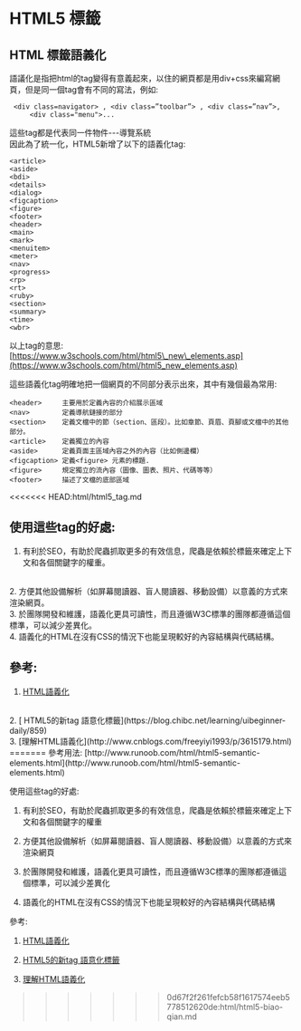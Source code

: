 # HTML5 標籤

## HTML 標籤語義化

語議化是指把html的tag變得有意義起來，以住的網頁都是用div+css來編寫網頁，但是同一個tag會有不同的寫法，例如:

```markup
 <div class=navigator> , <div class=”toolbar”> , <div class=”nav”>,
     <div class="menu">...
```

這些tag都是代表同一件物件---導覽系統   
 因此為了統一化，HTML5新增了以下的語義化tag:

```markup
<article>    
<aside>    
<bdi>    
<details>
<dialog>    
<figcaption>
<figure>    
<footer>    
<header>    
<main>
<mark>    
<menuitem>
<meter>    
<nav>    
<progress>
<rp>
<rt>    
<ruby>
<section>    
<summary>
<time>    
<wbr>
```

以上tag的意思: [https://www.w3schools.com/html/html5\_new\_elements.asp](https://www.w3schools.com/html/html5_new_elements.asp)   
   
 這些語義化tag明確地把一個網頁的不同部分表示出來，其中有幾個最為常用:

```markup
<header>     主要用於定義內容的介紹展示區域
<nav>        定義導航鏈接的部分
<section>    定義文檔中的節（section、區段）。比如章節、頁眉、頁腳或文檔中的其他部分。
<article>    定義獨立的內容
<aside>      定義頁面主區域內容之外的內容（比如側邊欄）
<figcaption> 定義<figure> 元素的標題.
<figure>     規定獨立的流內容（圖像、圖表、照片、代碼等等）
<footer>     描述了文檔的底部區域
```

<<<<<<< HEAD:html/html5_tag.md
## 使用這些tag的好處:
1. 有利於SEO，有助於爬蟲抓取更多的有效信息，爬蟲是依賴於標籤來確定上下文和各個關鍵字的權重。
<br>
2. 方便其他設備解析（如屏幕閱讀器、盲人閱讀器、移動設備）以意義的方式來渲染網頁。
<br>
3. 於團隊開發和維護，語義化更具可讀性，而且遵循W3C標準的團隊都遵循這個標準，可以減少差異化。
<br>
4. 語義化的HTML在沒有CSS的情況下也能呈現較好的內容結構與代碼結構。

## 參考:

1. [HTML語義化](https://segmentfault.com/a/1190000005626375)
<br>
2. [ HTML5的新tag 語意化標籤](https://blog.chibc.net/learning/uibeginner-daily/859)
<br>
3. [理解HTML語義化](http://www.cnblogs.com/freeyiyi1993/p/3615179.html)
=======
參考用法: [http://www.runoob.com/html/html5-semantic-elements.html](http://www.runoob.com/html/html5-semantic-elements.html)

使用這些tag的好處:  
1. 有利於SEO，有助於爬蟲抓取更多的有效信息，爬蟲是依賴於標籤來確定上下文和各個關鍵字的權重 

2. 方便其他設備解析（如屏幕閱讀器、盲人閱讀器、移動設備）以意義的方式來渲染網頁 

3. 於團隊開發和維護，語義化更具可讀性，而且遵循W3C標準的團隊都遵循這個標準，可以減少差異化

 4. 語義化的HTML在沒有CSS的情況下也能呈現較好的內容結構與代碼結構

參考:

 1. [HTML語義化](https://segmentfault.com/a/1190000005626375)

 2. [HTML5的新tag 語意化標籤](https://blog.chibc.net/learning/uibeginner-daily/859) 

3. [理解HTML語義化](http://www.cnblogs.com/freeyiyi1993/p/3615179.html)

>>>>>>> 0d67f2f261fefcb58f1617574eeb5778512620de:html/html5-biao-qian.md
